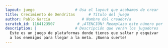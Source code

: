 ```yaml
---
layout: juego                  # Usa el layout que acabamos de crear
title: Crecimiento de Dendritas      # Título del juego
author: Pablo García              # Nombre del creador/a
scratch_id: 1164123507          # ¡ATENCIÓN! Reemplaza este número por el ID real del proyecto de Scratch
description: |                 # Descripción que verán los jugadores
  Este es un juego de plataformas donde tienes que saltar y esquivar 
  a los enemigos para llegar a la meta. ¡Buena suerte!
---
```

